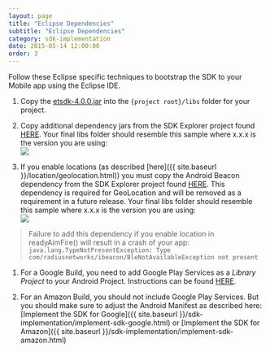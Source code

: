 ```yaml
---
layout: page
title: "Eclipse Dependencies"
subtitle: "Eclipse Dependencies"
category: sdk-implementation
date: 2015-05-14 12:00:00
order: 3
---
```


Follow these Eclipse specific techniques to bootstrap the SDK to your Mobile app using the Eclipse IDE.

1.  Copy the <a href="https://github.com/ExactTarget/JB4A-SDK-Android/blob/master/JB4A-SDK/etsdk-4.0.0.jar?raw=true" target="_blank">etsdk-4.0.0.jar</a> into the `{project root}/libs` folder for your project.

1.  Copy additional dependency jars from the SDK Explorer project found <a href="https://github.com/ExactTarget/JB4A-SDK-Android/tree/master/JB4A-SDK-Explorer/eclipse-build-google/libs" target="_blank">HERE</a>. Your final libs folder should resemble this sample where x.x.x is the version you are using:<br/>
    <img class="img-responsive" src="{{ site.baseurl }}/assets/eclipse-libs.png" />

1.  If you enable locations (as described [here]({{ site.baseurl }}/location/geolocation.html)) you must copy the Android Beacon dependency from the SDK Explorer project found <a href="https://github.com/ExactTarget/JB4A-SDK-Android/tree/master/JB4A-SDK-Explorer/eclipse-build-google/libs" target="_blank">HERE</a>. This dependency is required for GeoLocation and will be removed as a requirement in a future release. Your final libs folder should resemble this sample where x.x.x is the version you are using:<br/>
    <img class="img-responsive" src="{{ site.baseurl }}/assets/eclipse-libs-location.png" />

  > Failure to add this dependency if you enable location in readyAimFire() will result in a crash of your app: `java.lang.TypeNotPresentException: Type com/radiusnetworks/ibeacon/BleNotAvailableException not present`

1.  For a Google Build, you need to add Google Play Services as a *Library Project* to your Android Project.  Instructions can be found <a href="http://developer.android.com/google/play-services/setup.html" target="_blank">HERE</a>.<br/>

2.  For an Amazon Build, you should not include Google Play Services.  But you should make sure to adjust the Android Manifest as described here: [Implement the SDK for Google]({{ site.baseurl }}/sdk-implementation/implement-sdk-google.html) or [Implement the SDK for Amazon]({{ site.baseurl }}/sdk-implementation/implement-sdk-amazon.html)